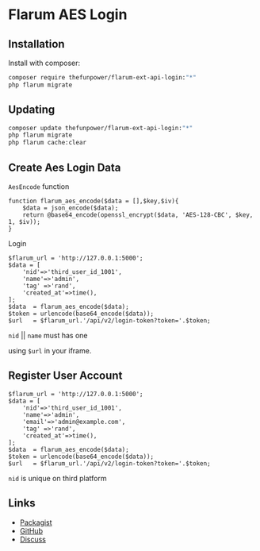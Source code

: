 # Flarum AES Login
 

## Installation

Install with composer:

```sh
composer require thefunpower/flarum-ext-api-login:"*"
php flarum migrate
```

## Updating

```sh
composer update thefunpower/flarum-ext-api-login:"*"
php flarum migrate
php flarum cache:clear
```

## Create Aes Login Data

`AesEncode` function

~~~   
function flarum_aes_encode($data = [],$key,$iv){
    $data = json_encode($data);
    return @base64_encode(openssl_encrypt($data, 'AES-128-CBC', $key, 1, $iv));
}
~~~

Login 

~~~
$flarum_url = 'http://127.0.0.1:5000';
$data = [
    'nid'=>'third_user_id_1001', 
    'name'=>'admin',
    'tag' =>'rand',
    'created_at'=>time(),
];
$data  = flarum_aes_encode($data);
$token = urlencode(base64_encode($data));
$url   = $flarum_url.'/api/v2/login-token?token='.$token;
~~~

`nid` || `name` must has one

using `$url` in your iframe.

## Register User Account

~~~
$flarum_url = 'http://127.0.0.1:5000';
$data = [
    'nid'=>'third_user_id_1001',
    'name'=>'admin',
    'email'=>'admin@example.com',
    'tag' =>'rand',
    'created_at'=>time(),
];
$data  = flarum_aes_encode($data);
$token = urlencode(base64_encode($data));
$url   = $flarum_url.'/api/v2/login-token?token='.$token;  
~~~

`nid` is unique on third platform

## Links

- [Packagist](https://packagist.org/packages/thefunpower/flarum-ext-api-login)
- [GitHub](https://github.com/thefunpower/flarum-ext-api-login)
- [Discuss](https://discuss.flarum.org/d/PUT_DISCUSS_SLUG_HERE)
